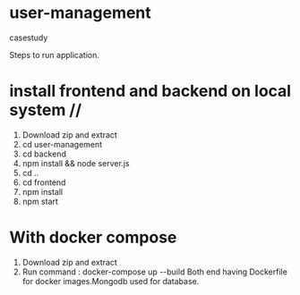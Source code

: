 # user-management
casestudy

Steps to run application.
# install frontend and backend on local system //
1. Download zip and extract
2. cd user-management
3. cd backend
4. npm install && node server.js
5. cd ..
6. cd frontend
7. npm install
8. npm start

# With docker compose
1. Download zip and extract
2. Run command : docker-compose up --build
Both end having Dockerfile for docker images.Mongodb used for database.
